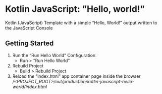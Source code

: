 # Kotlin JavaScript: ”Hello, world!”
Kotlin (JavaScript) Template with a simple “Hello, World!” output written to the JavaScript Console

## Getting Started

1. Run the “Run Hello World” Configuration:
	* Run > “Run Hello World”
2. Rebuild Project
	* Build > Rebuild Project
3. Reload the “index.html” app container page inside the browser */<PROJECT_ROOT>/out/production/kotlin-javascript-hello-world/index.html*

